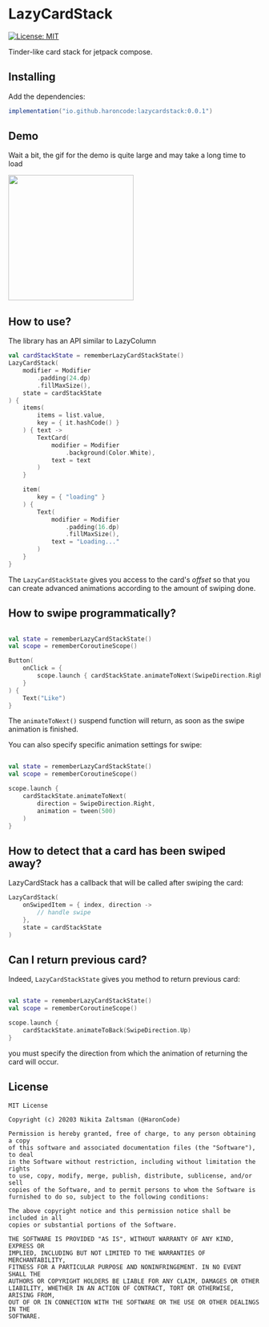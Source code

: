 # LazyCardStack
[![License: MIT](https://img.shields.io/badge/License-MIT-yellow.svg)](https://opensource.org/licenses/MIT)

Tinder-like card stack for jetpack compose. 

## Installing

Add the dependencies:

```groovy
implementation("io.github.haroncode:lazycardstack:0.0.1")
```

## Demo 

Wait a bit, the gif for the demo is quite large and may take a long time to load

<img src="https://github.com/Hukumister/LazyCardStack/blob/master/media/sample.gif" width="250">

## How to use?

The library has an API similar to LazyColumn

```kotlin
val cardStackState = rememberLazyCardStackState()
LazyCardStack(
    modifier = Modifier
        .padding(24.dp)
        .fillMaxSize(),
    state = cardStackState
) {
    items(
        items = list.value,
        key = { it.hashCode() }
    ) { text ->
        TextCard(
            modifier = Modifier
                .background(Color.White),
            text = text
        )
    }

    item(
        key = { "loading" }
    ) {
        Text(
            modifier = Modifier
                .padding(16.dp)
                .fillMaxSize(),
            text = "Loading..."
        )
    }
}
```

The `LazyCardStackState` gives you access to the card's _offset_ so that you can create
advanced animations according to the amount of swiping done.


## How to swipe programmatically?

```kotlin

val state = rememberLazyCardStackState()
val scope = rememberCoroutineScope()

Button(
    onClick = {
        scope.launch { cardStackState.animateToNext(SwipeDirection.Right) }
    }
) {
    Text("Like")
}
```

The `animateToNext()` suspend function will return, as soon as the swipe animation is finished.

You can also specify specific animation settings for swipe:
```kotlin

val state = rememberLazyCardStackState()
val scope = rememberCoroutineScope()

scope.launch {
    cardStackState.animateToNext(
        direction = SwipeDirection.Right,
        animation = tween(500)
    )
}
```

## How to detect that a card has been swiped away?

LazyCardStack has a callback that will be called after swiping the card:

```kotlin
LazyCardStack(
    onSwipedItem = { index, direction -> 
        // handle swipe
    },
    state = cardStackState
)
```

## Can I return previous card?

Indeed, `LazyCardStackState` gives you method to return previous card:

```kotlin

val state = rememberLazyCardStackState()
val scope = rememberCoroutineScope()

scope.launch {
    cardStackState.animateToBack(SwipeDirection.Up)
}

```

you must specify the direction from which the animation of returning the card will occur.


## License
```
MIT License

Copyright (c) 20203 Nikita Zaltsman (@HaronCode)

Permission is hereby granted, free of charge, to any person obtaining a copy
of this software and associated documentation files (the "Software"), to deal
in the Software without restriction, including without limitation the rights
to use, copy, modify, merge, publish, distribute, sublicense, and/or sell
copies of the Software, and to permit persons to whom the Software is
furnished to do so, subject to the following conditions:

The above copyright notice and this permission notice shall be included in all
copies or substantial portions of the Software.

THE SOFTWARE IS PROVIDED "AS IS", WITHOUT WARRANTY OF ANY KIND, EXPRESS OR
IMPLIED, INCLUDING BUT NOT LIMITED TO THE WARRANTIES OF MERCHANTABILITY,
FITNESS FOR A PARTICULAR PURPOSE AND NONINFRINGEMENT. IN NO EVENT SHALL THE
AUTHORS OR COPYRIGHT HOLDERS BE LIABLE FOR ANY CLAIM, DAMAGES OR OTHER
LIABILITY, WHETHER IN AN ACTION OF CONTRACT, TORT OR OTHERWISE, ARISING FROM,
OUT OF OR IN CONNECTION WITH THE SOFTWARE OR THE USE OR OTHER DEALINGS IN THE
SOFTWARE.
```
